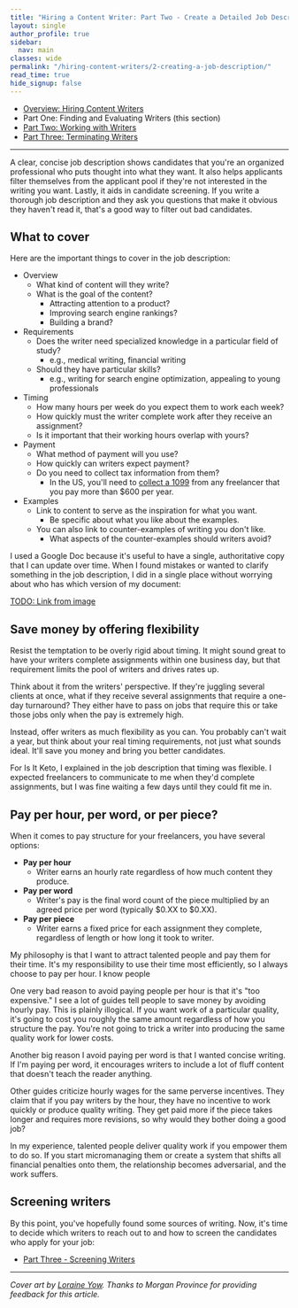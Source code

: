 ```yaml
---
title: "Hiring a Content Writer: Part Two - Create a Detailed Job Description"
layout: single
author_profile: true
sidebar:
  nav: main
classes: wide
permalink: "/hiring-content-writers/2-creating-a-job-description/"
read_time: true
hide_signup: false
---
```


* [Overview: Hiring Content Writers](/hiring-content-writers/)
* Part One: Finding and Evaluating Writers (this section)
* [Part Two: Working with Writers](/hiring-content-writers/2-working-with-writers/)
* [Part Three: Terminating Writers](/hiring-content-writers/3-terminating-writers/)

---

A clear, concise job description shows candidates that you're an organized professional who puts thought into what they want. It also helps applicants filter themselves from the applicant pool if they're not interested in the writing you want. Lastly, it aids in candidate screening. If you write a thorough job description and they ask you questions that make it obvious they haven't read it, that's a good way to filter out bad candidates.

## What to cover

Here are the important things to cover in the job description:

* Overview
   * What kind of content will they write?
   * What is the goal of the content?
     * Attracting attention to a product?
     * Improving search engine rankings?
     * Building a brand?
* Requirements
  * Does the writer need specialized knowledge in a particular field of study?
    * e.g., medical writing, financial writing
  * Should they have particular skills?
    * e.g., writing for search engine optimization, appealing to young professionals
* Timing
  * How many hours per week do you expect them to work each week?
  * How quickly must the writer complete work after they receive an assignment?
  * Is it important that their working hours overlap with yours?
* Payment
  * What method of payment will you use?
  * How quickly can writers expect payment?
  * Do you need to collect tax information from them?
    * In the US, you'll need to [collect a 1099](https://www.irs.gov/forms-pubs/about-form-1099-misc) from any freelancer that you pay more than $600 per year.
* Examples
  * Link to content to serve as the inspiration for what you want.
    * Be specific about what you like about the examples.
  * You can also link to counter-examples of writing you don't like.
    * What aspects of the counter-examples should writers avoid?

I used a Google Doc because it's useful to have a single, authoritative copy that I can update over time. When I found mistakes or wanted to clarify something in the job description, I did in a single place without worrying about who has which version of my document:

[TODO: Link from image](https://docs.google.com/document/d/1sPkmViKqOc9GXhkiL7UUcR315H68YYWGDgKn-r4BKJE/edit#)

## Save money by offering flexibility

Resist the temptation to be overly rigid about timing. It might sound great to have your writers complete assignments within one business day, but that requirement limits the pool of writers and drives rates up.

Think about it from the writers' perspective. If they're juggling several clients at once, what if they receive several assignments that require a one-day turnaround? They either have to pass on jobs that require this or take those jobs only when the pay is extremely high.

Instead, offer writers as much flexibility as you can. You probably can't wait a year, but think about your real timing requirements, not just what sounds ideal. It'll save you money and bring you better candidates.

For Is It Keto, I explained in the job description that timing was flexible. I expected freelancers to communicate to me when they'd complete assignments, but I was fine waiting a few days until they could fit me in.

## Pay per hour, per word, or per piece?

When it comes to pay structure for your freelancers, you have several options:

* **Pay per hour**
  * Writer earns an hourly rate regardless of how much content they produce.
* **Pay per word**
  * Writer's pay is the final word count of the piece multiplied by an agreed price per word (typically $0.XX to $0.XX).
* **Pay per piece**
  * Writer earns a fixed price for each assignment they complete, regardless of length or how long it took to writer.

My philosophy is that I want to attract talented people and pay them for their time. It's my responsibility to use their time most efficiently, so I always choose to pay per hour. I know people 

One very bad reason to avoid paying people per hour is that it's "too expensive." I see a lot of guides tell people to save money by avoiding hourly pay. This is plainly illogical. If you want work of a particular quality, it's going to cost you roughly the same amount regardless of how you structure the pay. You're not going to trick a writer into producing the same quality work for lower costs.

Another big reason I avoid paying per word is that I wanted concise writing. If I'm paying per word, it encourages writers to include a lot of fluff content that doesn't teach the reader anything.

Other guides criticize hourly wages for the same perverse incentives. They claim that if you pay writers by the hour, they have no incentive to work quickly or produce quality writing. They get paid more if the piece takes longer and requires more revisions, so why would they bother doing a good job?

In my experience, talented people deliver quality work if you empower them to do so. If you start micromanaging them or create a system that shifts all financial penalties onto them, the relationship becomes adversarial, and the work suffers.

## Screening writers

By this point, you've hopefully found some sources of writing. Now, it's time to decide which writers to reach out to and how to screen the candidates who apply for your job:

* [Part Three - Screening Writers](/hiring-content-writers/3-screening-writers/)

---

*Cover art by [Loraine Yow](https://www.linkedin.com/in/lolo-ology/). Thanks to Morgan Province for providing feedback for this article.*